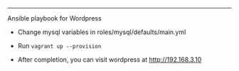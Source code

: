 ***
Ansible playbook for Wordpress

- Change mysql variables in roles/mysql/defaults/main.yml

- Run `vagrant up --provision`

- After completion, you can visit wordpress at http://192.168.3.10
